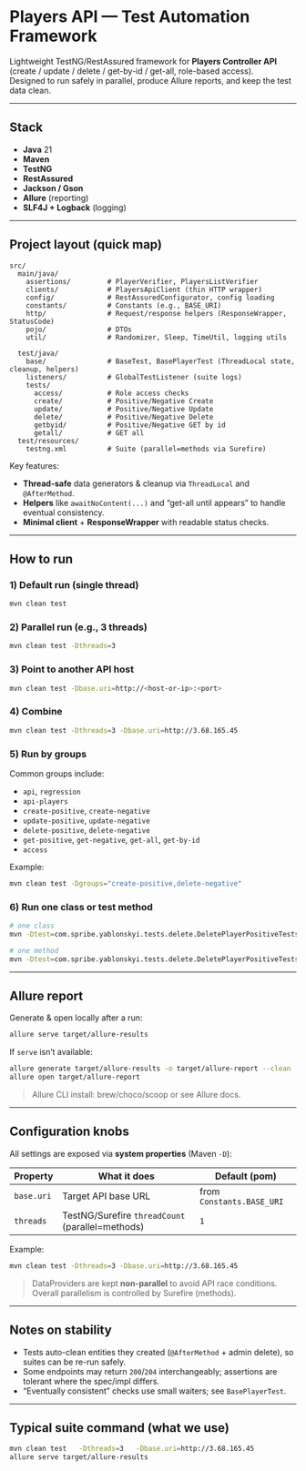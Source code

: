 # Players API — Test Automation Framework

Lightweight TestNG/RestAssured framework for **Players Controller API** (create / update / delete / get-by-id / get-all, role-based access).  
Designed to run safely in parallel, produce Allure reports, and keep the test data clean.

---

## Stack

- **Java** 21
- **Maven**
- **TestNG**
- **RestAssured**
- **Jackson / Gson**
- **Allure** (reporting)
- **SLF4J + Logback** (logging)

---

## Project layout (quick map)

```
src/
  main/java/
    assertions/         # PlayerVerifier, PlayersListVerifier
    clients/            # PlayersApiClient (thin HTTP wrapper)
    config/             # RestAssuredConfigurator, config loading
    constants/          # Constants (e.g., BASE_URI)
    http/               # Request/response helpers (ResponseWrapper, StatusCode)
    pojo/               # DTOs
    util/               # Randomizer, Sleep, TimeUtil, logging utils

  test/java/
    base/               # BaseTest, BasePlayerTest (ThreadLocal state, cleanup, helpers)
    listeners/          # GlobalTestListener (suite logs)
    tests/
      access/           # Role access checks
      create/           # Positive/Negative Create
      update/           # Positive/Negative Update
      delete/           # Positive/Negative Delete
      getbyid/          # Positive/Negative GET by id
      getall/           # GET all
  test/resources/
    testng.xml          # Suite (parallel=methods via Surefire)
```

Key features:
- **Thread-safe** data generators & cleanup via `ThreadLocal` and `@AfterMethod`.
- **Helpers** like `awaitNoContent(...)` and “get-all until appears” to handle eventual consistency.
- **Minimal client** + **ResponseWrapper** with readable status checks.

---

## How to run

### 1) Default run (single thread)
```bash
mvn clean test
```

### 2) Parallel run (e.g., 3 threads)
```bash
mvn clean test -Dthreads=3
```

### 3) Point to another API host
```bash
mvn clean test -Dbase.uri=http://<host-or-ip>:<port>
```

### 4) Combine
```bash
mvn clean test -Dthreads=3 -Dbase.uri=http://3.68.165.45
```

### 5) Run by groups
Common groups include:
- `api`, `regression`
- `api-players`
- `create-positive`, `create-negative`
- `update-positive`, `update-negative`
- `delete-positive`, `delete-negative`
- `get-positive`, `get-negative`, `get-all`, `get-by-id`
- `access`

Example:
```bash
mvn clean test -Dgroups="create-positive,delete-negative"
```

### 6) Run one class or test method
```bash
# one class
mvn -Dtest=com.spribe.yablonskyi.tests.delete.DeletePlayerPositiveTests test

# one method
mvn -Dtest=com.spribe.yablonskyi.tests.delete.DeletePlayerPositiveTests#verifyAdminCanDeleteUser test
```

---

## Allure report

Generate & open locally after a run:

```bash
allure serve target/allure-results
```

If `serve` isn’t available:
```bash
allure generate target/allure-results -o target/allure-report --clean
allure open target/allure-report
```

> Allure CLI install: brew/choco/scoop or see Allure docs.

---

## Configuration knobs

All settings are exposed via **system properties** (Maven `-D`):

| Property      | What it does                                    | Default (pom) |
|---------------|--------------------------------------------------|----------------|
| `base.uri`    | Target API base URL                              | from `Constants.BASE_URI` |
| `threads`     | TestNG/Surefire `threadCount` (parallel=methods) | `1`            |

Example:
```bash
mvn clean test -Dthreads=3 -Dbase.uri=http://3.68.165.45
```

> DataProviders are kept **non-parallel** to avoid API race conditions. Overall parallelism is controlled by Surefire (methods).

---

## Notes on stability

- Tests auto-clean entities they created (`@AfterMethod` + admin delete), so suites can be re-run safely.
- Some endpoints may return `200`/`204` interchangeably; assertions are tolerant where the spec/impl differs.
- “Eventually consistent” checks use small waiters; see `BasePlayerTest`.

---

## Typical suite command (what we use)

```bash
mvn clean test   -Dthreads=3   -Dbase.uri=http://3.68.165.45
allure serve target/allure-results
```
